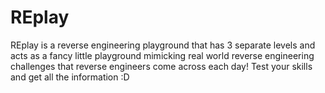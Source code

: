 # REplay
REplay is a reverse engineering playground that has 3 separate levels and acts as a fancy little playground mimicking real world reverse engineering challenges that reverse engineers come across each day! Test your skills and get all the information :D
